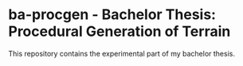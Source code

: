 # ba-procgen - Bachelor Thesis: Procedural Generation of Terrain

This repository contains the experimental part of my bachelor thesis.
